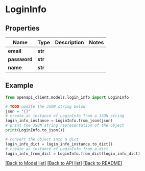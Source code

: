 # LoginInfo


## Properties

Name | Type | Description | Notes
------------ | ------------- | ------------- | -------------
**email** | **str** |  | 
**password** | **str** |  | 
**name** | **str** |  | 

## Example

```python
from openapi_client.models.login_info import LoginInfo

# TODO update the JSON string below
json = "{}"
# create an instance of LoginInfo from a JSON string
login_info_instance = LoginInfo.from_json(json)
# print the JSON string representation of the object
print(LoginInfo.to_json())

# convert the object into a dict
login_info_dict = login_info_instance.to_dict()
# create an instance of LoginInfo from a dict
login_info_from_dict = LoginInfo.from_dict(login_info_dict)
```
[[Back to Model list]](../README.md#documentation-for-models) [[Back to API list]](../README.md#documentation-for-api-endpoints) [[Back to README]](../README.md)


